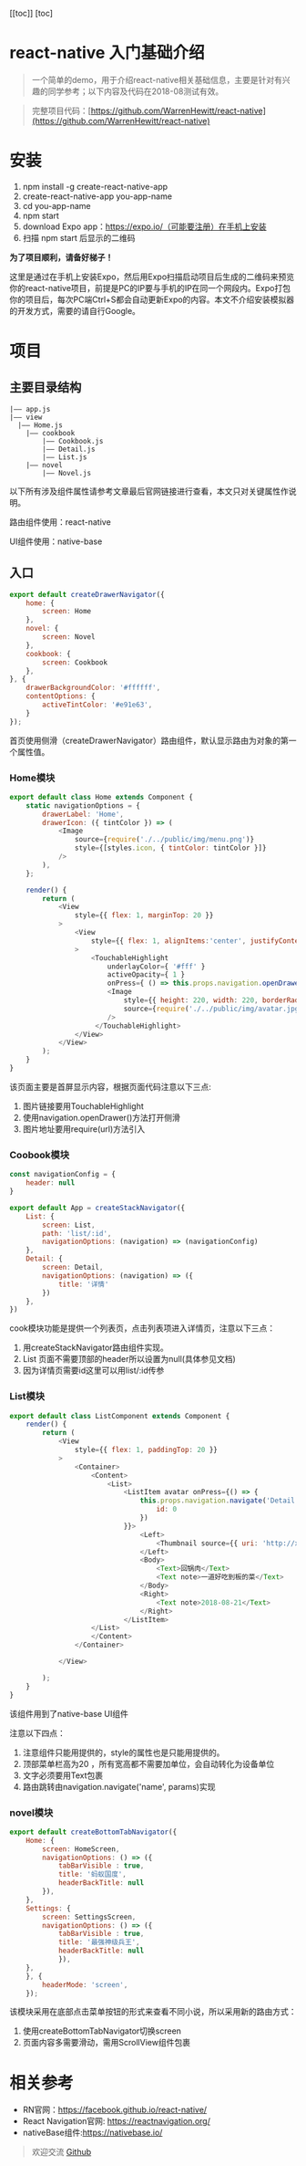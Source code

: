 [[toc]]
[toc]

# react-native 入门基础介绍

> 一个简单的demo，用于介绍react-native相关基础信息，主要是针对有兴趣的同学参考；以下内容及代码在2018-08测试有效。

> 完整项目代码：[https://github.com/WarrenHewitt/react-native](https://github.com/WarrenHewitt/react-native)


# 安装
1. npm install -g create-react-native-app
2. create-react-native-app you-app-name
3. cd you-app-name
4. npm start
5. download Expo app：https://expo.io/（可能要注册）在手机上安装
6. 扫描 npm start 后显示的二维码

**为了项目顺利，请备好梯子！**

这里是通过在手机上安装Expo，然后用Expo扫描启动项目后生成的二维码来预览你的react-native项目，前提是PC的IP要与手机的IP在同一个网段内。Expo打包你的项目后，每次PC端Ctrl+S都会自动更新Expo的内容。本文不介绍安装模拟器的开发方式，需要的请自行Google。

# 项目
## 主要目录结构
```
|—— app.js
|—— view
  |—— Home.js
    |—— cookbook
        |—— Cookbook.js
        |—— Detail.js
        |—— List.js
    |—— novel
        |—— Novel.js
```

以下所有涉及组件属性请参考文章最后官网链接进行查看，本文只对关键属性作说明。

路由组件使用：react-native

UI组件使用：native-base

## 入口
```js
export default createDrawerNavigator({
    home: {
        screen: Home
    },
    novel: {
        screen: Novel
    },
    cookbook: {
        screen: Cookbook
    },
}, {
    drawerBackgroundColor: '#ffffff',
    contentOptions: {
        activeTintColor: '#e91e63',
    }
});
```
首页使用侧滑（createDrawerNavigator）路由组件，默认显示路由为对象的第一个属性值。

### Home模块
```js
export default class Home extends Component {
    static navigationOptions = {
        drawerLabel: 'Home',
        drawerIcon: ({ tintColor }) => (
            <Image
                source={require('./../public/img/menu.png')}
                style={[styles.icon, { tintColor: tintColor }]}
            />
        ),
    };

    render() {
        return (    
            <View
                style={{ flex: 1, marginTop: 20 }}
            >
                <View
                    style={{ flex: 1, alignItems:'center', justifyContent: 'center' }}
                >
                    <TouchableHighlight 
                        underlayColor={ '#fff' }
                        activeOpacity={ 1 }
                        onPress={ () => this.props.navigation.openDrawer() }>
                        <Image
                            style={{ height: 220, width: 220, borderRadius: 110 }}
                            source={require('./../public/img/avatar.jpg')}
                        />
                     </TouchableHighlight>
                </View>
            </View>
        );
    }
}
```
该页面主要是首屏显示内容，根据页面代码注意以下三点:
1. 图片链接要用TouchableHighlight
2. 使用navigation.openDrawer()方法打开侧滑
3. 图片地址要用require(url)方法引入

### Coobook模块
```js
const navigationConfig = {
    header: null
}

export default App = createStackNavigator({
    List: {
        screen: List,
        path: 'list/:id',
        navigationOptions: (navigation) => (navigationConfig)
    },
    Detail: { 
        screen: Detail,
        navigationOptions: (navigation) => ({
            title: '详情'
        })
    },
})
``` 

cook模块功能是提供一个列表页，点击列表项进入详情页，注意以下三点：
1. 用createStackNavigator路由组件实现。
2. List 页面不需要顶部的header所以设置为null(具体参见文档)
3. 因为详情页需要id这里可以用list/:id传参

### List模块
```js
export default class ListComponent extends Component {
    render() {
        return (    
            <View
                style={{ flex: 1, paddingTop: 20 }}
            >
                <Container>
                    <Content>
                        <List>
                            <ListItem avatar onPress={() => {
                                this.props.navigation.navigate('Detail', {
                                    id: 0
                                })
                            }}>
                                <Left>
                                    <Thumbnail source={{ uri: 'http://xx.jpg' }} />
                                </Left>
                                <Body>
                                    <Text>回锅肉</Text>
                                    <Text note>一道好吃到板的菜</Text>
                                </Body>
                                <Right>
                                    <Text note>2018-08-21</Text>
                                </Right>
                            </ListItem>
                    </List>
                    </Content>
                </Container>

            </View>

        );
    }
}
```
该组件用到了native-base UI组件

注意以下四点：
1. 注意组件只能用提供的，style的属性也是只能用提供的。
2. 顶部菜单栏高为20 ，所有宽高都不需要加单位，会自动转化为设备单位
3. 文字必须要用Text包裹
4. 路由跳转由navigation.navigate('name', params)实现

### novel模块
```js
export default createBottomTabNavigator({
    Home: {
        screen: HomeScreen,
        navigationOptions: () => ({
            tabBarVisible : true,
            title: '蚂蚁国度',
            headerBackTitle: null
        }), 
    },
    Settings: {
        screen: SettingsScreen,
        navigationOptions: () => ({
            tabBarVisible : true,
            title: '最强神级兵王',
            headerBackTitle: null
            }),
    },
    }, {
        headerMode: 'screen',
    });
```
该模块采用在底部点击菜单按钮的形式来查看不同小说，所以采用新的路由方式：
1. 使用createBottomTabNavigator切换screen
2. 页面内容多需要滑动，需用ScrollView组件包裹

# 相关参考
- RN官网：https://facebook.github.io/react-native/
- React Navigation官网: https://reactnavigation.org/
- nativeBase组件:https://nativebase.io/


> 欢迎交流 [Github](https://github.com/WarrenHewitt/blog/issues)


